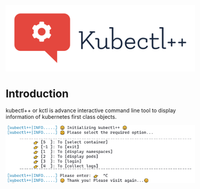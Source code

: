 ![kctl++](assets/logo/kubectl++.svg)

# Introduction

kubectl++ or kctl is advance interactive command line tool to display information of kubernetes first class objects.

![options](assets/img/options.png)